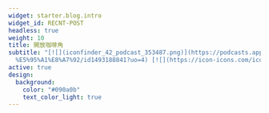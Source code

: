 ```yaml
---
widget: starter.blog.intro
widget_id: RECNT-POST
headless: true
weight: 10
title: 開放咖啡角
subtitle: "[![](iconfinder_42_podcast_353487.png)](https://podcasts.apple.com/us/podcast/%E9%96%8B%E6%94%BE%E5%92%96\
  %E5%95%A1%E8%A7%92/id1493188841?uo=4) [![](https://icon-icons.com/icons2/836/PNG/32/Spotify_icon-icons.com_66783.png)](https://open.spotify.com/show/43RFFv6NCWWnCuMBbyIWaq)"
active: true
design:
  background:
    color: "#090a0b"
    text_color_light: true
---
```

